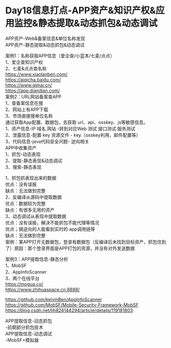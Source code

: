 Day18信息打点-APP资产&知识产权&应用监控&静态提取&动态抓包&动态调试
=
APP资产-Web&备案信息&单位名称发现  
APP资产-静态提取&动态抓包&动态调试  



案例1：名称获取APP信息（爱企查/小蓝本/七麦/点点）  
1、爱企查知识产权  
2、七麦&点点查名称  
https://www.xiaolanben.com/   
https://aiqicha.baidu.com/   
https://www.qimai.cn/   
https://app.diandian.com/   
案例2：URL网站备案查APP  
1、查备案信息在搜  
2、网站上有APP下载  
3、市场直接搜单位名称  
通过获取App配置、数据包，去获取 url、api、osskey、js等敏感信息。  
1、资产信息-IP 域名 网站 -转到对应Web 测试 接口测试 服务测试  
2、泄露信息-配置 key 资源文件 - key（osskey利用，邮件配置等）  
3、代码信息-java代码安全问题- 逆向相关  
APP中收集资产  
1、抓包-动态表现  
2、提取-静态表现&动态调试  
3、搜索-静态表现  

1、抓包抓表现出来的数据  
优点：没有误报   
缺点：无法做到完整   
2、反编译从源码中提取数据    
优点：数据较为完整   
缺点：有很多无用的资产    
3、动态调试从表现中提取数据  
优点：没有误报，解决不能抓包不能代理等情况   
优点；搞逆向的人能看到实时的 app调用链等  
缺点：无法做到完整   
案例：某APP打开无数据包，登录有数据包（反编译后未找到目标资产，抓包住到了）原因：那个登录界面是APP打包的资源，并没有对外发送数据  

案例3：APP提取信息-静态分析  
1、MobSF  
2、AppInfoScanner  
3、两个在线平台  
https://mogua.co/  
https://www.zhihuaspace.cn:8888/  


https://github.com/kelvinBen/AppInfoScanner  
https://github.com/MobSF/Mobile-Security-Framework-MobSF  
https://blog.csdn.net/ljh824144294/article/details/119181803  

APP提取信息-动态抓包  
-前期部分抓包技术  
APP提取信息-动态调试  
-MobSF+模拟器  
